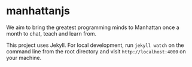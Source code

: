 manhattanjs
==========

We aim to bring the greatest programming minds to Manhattan once a month to chat, teach and learn from.

This project uses Jekyll. For local development, run `jekyll watch` on the command line from the root directory and visit `http://localhost:4000` on your machine.
